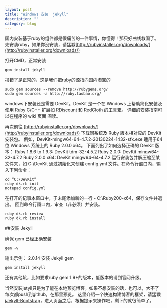 ```yaml
---
layout: post
title: "Windows 安装  jekyll"
description: ""
category: blog
---
```


国内安装基于ruby的组件都是很痛苦的一件事情，你懂得！那只好曲线救国了。
先安装ruby，如果你没安装，请猛戳[http://rubyinstaller.org/downloads/](http://rubyinstaller.org/downloads/)

打开CMD，正常安装

	gem install jekyll

报错了是正常的，这是我们把ruby的源指向国内淘宝的

	sudo gem sources --remove http://rubygems.org/
	sudo gem sources -a http://ruby.taobao.org/

windows下安装还是需要 DevKit。DevKit 是一个在 Windows 上帮助简化安装及使用 Ruby C/C++ 扩展如 RDiscount 和 RedCloth 的工具箱。 详细的安装指南可以在程序的 wiki 页面 阅读。

再次前往 [http://rubyinstaller.org/downloads/](http://rubyinstaller.org/downloads/)
下载同系统及 Ruby 版本相对应的 DevKit 安装包。 例如，DevKit-mingw64-64-4.7.2-20130224-1432-sfx.exe 适用于64位 Windows 系统上的 Ruby 2.0.0 x64。
下面列出了如何选择正确的 DevKit 版本：
Ruby 1.8.6 to 1.9.3: DevKit tdm-32-4.5.2
Ruby 2.0.0: DevKit mingw64-32-4.7.2
Ruby 2.0.0 x64: DevKit mingw64-64-4.7.2
运行安装包并解压缩至某文件夹，如 C:\DevKit
通过初始化来创建 config.yml 文件。在命令行窗口内，输入下列命令：

	cd “C:\DevKit”
	ruby dk.rb init
	notepad config.yml

在打开的记事本窗口中，于末尾添加新的一行 - C:\Ruby200-x64，保存文件并退出。
回到命令行窗口内，审查（非必须）并安装。

	ruby dk.rb review
	ruby dk.rb install

##安装 Jekyll

确保 gem 已经正确安装

	gem -v

输出示例：
2.0.14
安装 Jekyll gem

	gem install jekyll

还有其他坑，比如要求ruby gem 1.9+的版本，低版本的请到官网升级。

当然安装jetyll只是为了能在本地预览博客。如果不想安装的话，也可以，大不了每次都push到github，在那里预览。
这里介绍一个快速构建博客的框架，请猛戳[jJekyll-Bootstrap](http://jekyllbootstrap.com/usage/jekyll-quick-start.html)，进入页面之后，根据提示来操作吧，剩下的就很简单了。